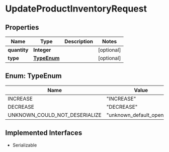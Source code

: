 

# UpdateProductInventoryRequest


## Properties

| Name | Type | Description | Notes |
|------------ | ------------- | ------------- | -------------|
|**quantity** | **Integer** |  |  [optional] |
|**type** | [**TypeEnum**](#TypeEnum) |  |  [optional] |



## Enum: TypeEnum

| Name | Value |
|---- | -----|
| INCREASE | &quot;INCREASE&quot; |
| DECREASE | &quot;DECREASE&quot; |
| UNKNOWN_COULD_NOT_DESERIALIZE | &quot;unknown_default_open_api&quot; |


## Implemented Interfaces

* Serializable

